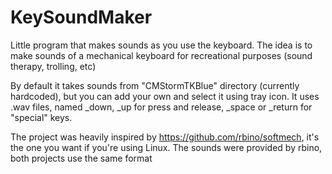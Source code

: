 # KeySoundMaker
Little program that makes sounds as you use the keyboard. The idea is to make sounds of a mechanical keyboard for recreational purposes (sound therapy, trolling, etc)

By default it takes sounds from "CMStormTKBlue" directory (currently hardcoded), but you can add your own and select it using tray icon. It uses .wav files, named _down, _up for press and release, _space or _return for "special" keys.

The project was heavily inspired by https://github.com/rbino/softmech, it's the one you want if you're using Linux. The sounds were provided by rbino, both projects use the same format
